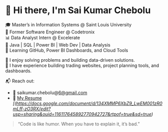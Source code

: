 # 👋 Hi there, I'm Sai Kumar Chebolu

🎓 Master’s in Information Systems @ Saint Louis University  
💼 Former Software Engineer @ Codetronix  
📊 Data Analyst Intern @ Excelerate  
🔧 Java | SQL | Power BI | Web Dev | Data Analysis  
🌱 Learning GitHub, Power BI Dashboards, and Cloud Tools  

🧠 I enjoy solving problems and building data-driven solutions.  
📌 I have experience building trading websites, project planning tools, and dashboards.

📬 Reach out:
- 📧 saikumar.chebolu@6@gmail.com
- 📄 [My Resume](#) *[(https://docs.google.com/document/d/134XMMP6XbZ9_LwEM001zR0mLff-zO3RX/edit?usp=sharing&ouid=116117645892770942727&rtpof=true&sd=true)*

> “Code is like humor. When you have to explain it, it’s bad.”

